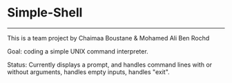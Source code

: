 # Simple-Shell
************************

This is a team project by Chaimaa Boustane & Mohamed Ali Ben Rochd

Goal: coding a simple UNIX command interpreter.

Status: Currently displays a prompt, and handles command lines with or without arguments,
handles empty inputs, handles "exit".
